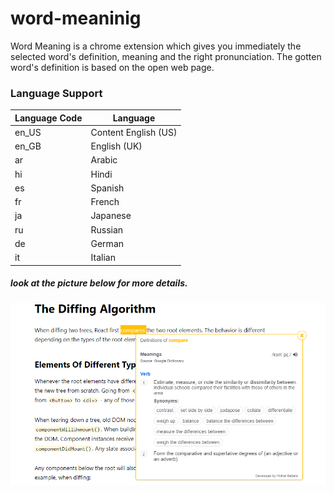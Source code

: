 # word-meaninig
Word Meaning is a chrome extension which gives you immediately the selected word's definition, meaning and the right pronunciation.
The gotten word's definition is based on the open web page.

### Language Support

Language Code  | Language
------------- | -------------
en_US | Content English (US)
en_GB  | English (UK)
ar | Arabic
hi | Hindi
es  | Spanish
fr  | French
ja  | Japanese
ru  | Russian
de  | German
it  | Italian

##### look at the picture below for more details.

![alt text](https://github.com/bettaibi/word-meaninig/blob/main/wordMeaning.png?raw=true)
